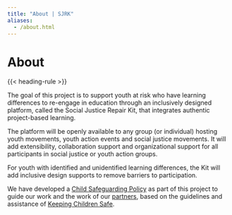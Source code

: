 ```yaml
---
title: "About | SJRK"
aliases:
  - /about.html
---
```

# About

{{< heading-rule >}}

The goal of this project is to support youth at risk who have learning differences to re-engage in education through an inclusively designed platform, called the Social Justice Repair Kit,  that integrates authentic project-based learning.

The platform will be openly available to any group (or individual) hosting youth movements, youth action events and social justice movements. It will add extensibility, collaboration support and organizational support for all participants in social justice or youth action groups.

For youth with identified and unidentified learning differences, the Kit will add inclusive design supports to remove barriers to participation.

We have developed a [Child Safeguarding Policy](/pdfs/IDRC-Child-Safeguarding-Policy.pdf) as part of this project to guide our work and the work of our [partners](/partners/), based on the guidelines and assistance of [Keeping Children Safe](https://www.keepingchildrensafe.org.uk/).

